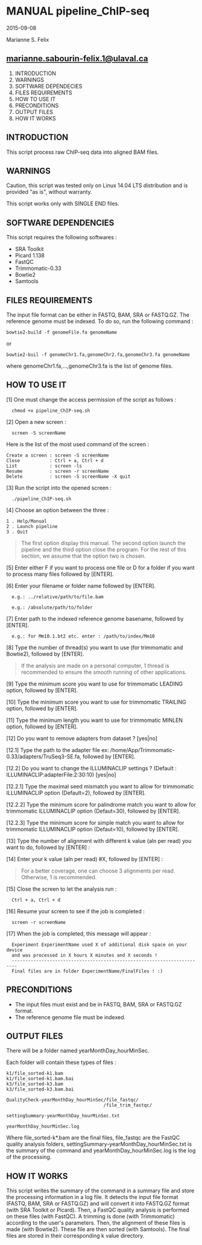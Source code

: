 # MANUAL pipeline_ChIP-seq
2015-09-08

Marianne S. Felix

marianne.sabourin-felix.1@ulaval.ca
---------------------------------------

1. INTRODUCTION
2. WARNINGS
3. SOFTWARE DEPENDECIES
4. FILES REQUIREMENTS
5. HOW TO USE IT
6. PRECONDITIONS
7. OUTPUT FILES
8. HOW IT WORKS

## INTRODUCTION

This script process raw ChIP-seq data into aligned BAM files.

## WARNINGS

Caution, this script was tested only on Linux 14.04 LTS distribution and is
provided "as is", without warranty.

This script works only with SINGLE END files.

## SOFTWARE DEPENDENCIES

This script requires the following softwares :

 - SRA Toolkit
 - Picard 1.138
 - FastQC
 - Trimmomatic-0.33
 - Bowtie2
 - Samtools

## FILES REQUIREMENTS

The input file format can be either in FASTQ, BAM, SRA or FASTQ.GZ.
The reference genome must be indexed. To do so, run the following command :

```
bowtie2-build -f genomeFile.fa genomeName
```
or
```
bowtie2-buil -f genomeChr1.fa,genomeChr2.fa,genomeChr3.fa genomeName
```

where genomeChr1.fa,...,genomeChr3.fa is the list of genome files.

## HOW TO USE IT

[1]  One must change the access permission of the script as follows :

      chmod +x pipeline_ChIP-seq.sh

[2]  Open a new screen :

      screen -S screenName

 Here is the list of the most used command of the screen :
 
 ```
Create a screen : screen -S screenName
Close           : Ctrl + a, Ctrl + d
List            : screen -ls
Resume          : screen -r screenName
Delete          : screen -S screenName -X quit
```

[3]  Run the script into the opened screen :

      ./pipeline_ChIP-seq.sh

[4]  Choose an option between the three :

```
1 . Help/Manual
2 . Launch pipeline
3 . Quit
```

>The first option display this manual. The second option launch the pipeline and the third option close the program. For the rest of this section, we assume that the option two is chosen.

[5]  Enter either F if you want to process one file or D for a folder if you
     want to process many files followed by [ENTER].

[6]  Enter your filename or folder name followed by [ENTER].

      e.g.: ../relative/path/to/file.bam
      
      e.g.: /absolute/path/to/folder

[7]  Enter path to the indexed reference genome basename, followed by [ENTER]. 

      e.g.: for Mm10.1.bt2 etc. enter : /path/to/index/Mm10

[8]  Type the number of thread(s) you want to use (for trimmomatic and Bowtie2), followed by [ENTER].

> If the analysis are made on a personal computer, 1 thread is recommended to ensure the smooth running of other applications.

[9]  Type the minimum score you want to use for trimmomatic LEADING option, followed by [ENTER].

[10]  Type the minimum score you want to use for trimmomatic TRAILING option, followed by [ENTER].

[11]  Type the minimum length you want to use for trimmomatic MINLEN option, followed by [ENTER].

[12]  Do you want to remove adapters from dataset ? [yes|no]

[12.1]  Type the path to the adapter file ex: /home/App/Trimmomatic-0.33/adapters/TruSeq3-SE.fa, followed by [ENTER].

[12.2]  Do you want to change the ILLUMINACLIP settings ? (Default : ILLUMINACLIP:adapterFile:2:30:10) [yes|no]

[12.2.1]  Type the maximal seed mismatch you want to allow for trimmomatic ILLUMINACLIP option (Default=2), followed by [ENTER].

[12.2.2]  Type the minimum score for palindrome match you want to allow for trimmomatic ILLUMINACLIP option (Defaut=30), followed by [ENTER].

[12.2.3]  Type the minimum score for simple match you want to allow for trimmomatic ILLUMINACLIP option (Defaut=10), followed by [ENTER].

[13]  Type the number of alignment with different k value (aln per read) you want to do, followed by [ENTER] :

[14]  Enter your k value (aln per read) #X, followed by [ENTER] :

> For a better coverage, one can choose 3 alignments per read. Otherwise, 1 is recommended.

[15] Close the screen to let the analysis run :
     
      Ctrl + a, Ctrl + d
     
[16] Resume your screen to see if the job is completed :

      screen -r screenName

[17] When the job is completed, this message will appear :

      Experiment ExperimentName used X of additional disk space on your device
      and was processed in X hours X minutes and X seconds !
      ------------------------------------------------------------------------
      Final files are in folder ExperimentName/FinalFiles ! :)

## PRECONDITIONS

- The input files must exist and be in FASTQ, BAM, SRA or FASTQ.GZ format.
- The reference genome file must be indexed.

## OUTPUT FILES

There will be a folder named yearMonthDay_hourMinSec. 

Each folder will contain these types of files :

    k1/file_sorted-k1.bam
    k1/file_sorted-k1.bam.bai
    k3/file_sorted-k3.bam
    k3/file_sorted-k3.bam.bai

    QualityCheck-yearMonthDay_hourMinSec/file_fastqc/
                                        /file_trim_fastqc/

    settingSummary-yearMonthDay_hourMinSec.txt

    yearMonthDay_hourMinSec.log

Where file_sorted-k*.bam are the final files, file_fastqc are the FastQC quality analysis folders, settingSummary-yearMonthDay_hourMinSec.txt is the summary of the command and yearMonthDay_hourMinSec.log is the log of the processing.

## HOW IT WORKS

This script writes the summary of the command in a summary file and store the processing information in a log file. It detects the input file format (FASTQ, BAM, SRA or FASTQ.GZ) and will convert it into FASTQ.GZ format (with SRA Toolkit or Picard). Then, a FastQC quality analysis is performed on these files (with FastQC). A trimming is done (with Trimmomatic) according to the user's parameters. Then, the alignment of these files is made (with Bowtie2). These file are then sorted (with Samtools). The final files are stored in their corresponding k value directory.

